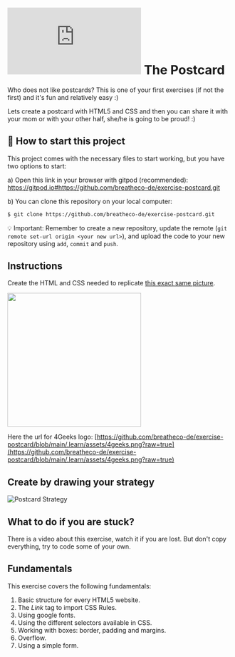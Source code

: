 # ![alt text](https://assets.breatheco.de/apis/img/images.php?blob&random&cat=icon&tags=breathecode,32)  The Postcard

Who does not like postcards? This is one of your first exercises (if not the first) and it's fun and relatively easy :)

Lets create a postcard with HTML5 and CSS and then you can share it with your mom or with your other half, she/he is going to be proud! :)

## 🌱  How to start this project

This project comes with the necessary files to start working, but you have two options to start:

a) Open this link in your browser with gitpod (recommended): https://gitpod.io#https://github.com/breatheco-de/exercise-postcard.git 

b) You can clone this repository on your local computer:
```sh
$ git clone https://github.com/breatheco-de/exercise-postcard.git
```
💡 Important: Remember to create a new repository, update the remote (`git remote set-url origin <your new url>`), and upload the code to your new repository using `add`, `commit` and `push`.

## Instructions

Create the HTML and CSS needed to replicate [this exact same picture](https://github.com/breatheco-de/exercise-postcard/blob/main/.learn/assets/preview.png).

<p><img height="300px" src="https://github.com/breatheco-de/exercise-postcard/blob/main/.learn/assets/strategy.gif?raw=true" /></p>

Here the url for 4Geeks logo: [https://github.com/breatheco-de/exercise-postcard/blob/main/.learn/assets/4geeks.png?raw=true](https://github.com/breatheco-de/exercise-postcard/blob/main/.learn/assets/4geeks.png?raw=true)

## Create by drawing your strategy

![Postcard Strategy](https://github.com/breatheco-de/exercise-postcard/blob/main/.learn/assets/strategy.gif?raw=true)

## What to do if you are stuck?

There is a video about this exercise, watch it if you are lost. But don't copy everything, try to code some of your own.

## Fundamentals
This exercise covers the following fundamentals:
1. Basic structure for every HTML5 website.
2. The *Link* tag to import CSS Rules.
3. Using google fonts.
3. Using the different selectors available in CSS.
4. Working with boxes: border, padding and margins.
5. Overflow.
6. Using a simple form.
